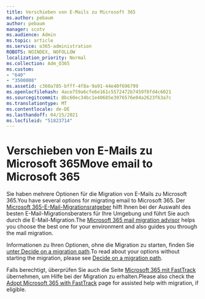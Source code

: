 ```yaml
---
title: Verschieben von E-Mails zu Microsoft 365
ms.author: pebaum
author: pebaum
manager: scotv
ms.audience: Admin
ms.topic: article
ms.service: o365-administration
ROBOTS: NOINDEX, NOFOLLOW
localization_priority: Normal
ms.collection: Adm_O365
ms.custom:
- "640"
- "3500008"
ms.assetid: c360a785-bfff-4f8a-9a91-44e40f696799
ms.openlocfilehash: 4ace759a6cfe6e161c5572472b7459f8fd4c6021
ms.sourcegitcommit: 8bc60ec34bc1e40685e3976576e04a2623f63a7c
ms.translationtype: MT
ms.contentlocale: de-DE
ms.lasthandoff: 04/15/2021
ms.locfileid: "51823714"
---
```

# <a name="move-email-to-microsoft-365"></a><span data-ttu-id="dcd11-102">Verschieben von E-Mails zu Microsoft 365</span><span class="sxs-lookup"><span data-stu-id="dcd11-102">Move email to Microsoft 365</span></span>

<span data-ttu-id="dcd11-103">Sie haben mehrere Optionen für die Migration von E-Mails zu Microsoft 365.</span><span class="sxs-lookup"><span data-stu-id="dcd11-103">You have several options for migrating email to Microsoft 365.</span></span> <span data-ttu-id="dcd11-104">Der [Microsoft 365-E-Mail-Migrationsratgeber](https://aka.ms/alchemyinsight-mailmigrationadvisor) hilft Ihnen bei der Auswahl des besten E-Mail-Migrationsberaters für Ihre Umgebung und führt Sie auch durch die E-Mail-Migration.</span><span class="sxs-lookup"><span data-stu-id="dcd11-104">The [Microsoft 365 mail migration advisor](https://aka.ms/alchemyinsight-mailmigrationadvisor) helps you choose the best one for your environment and also guides you through the mail migration.</span></span>
  
<span data-ttu-id="dcd11-105">Informationen zu Ihren Optionen, ohne die Migration zu starten, finden Sie [unter Decide on a migration path](https://docs.microsoft.com/Exchange/mailbox-migration/decide-on-a-migration-path).</span><span class="sxs-lookup"><span data-stu-id="dcd11-105">To read about your options without starting the migration, please see [Decide on a migration path](https://docs.microsoft.com/Exchange/mailbox-migration/decide-on-a-migration-path).</span></span>

<span data-ttu-id="dcd11-106">Falls berechtigt, überprüfen Sie auch die Seite [Microsoft 365 mit FastTrack](https://www.microsoft.com/fasttrack/microsoft-365/office-365) übernehmen, um Hilfe bei der Migration zu erhalten.</span><span class="sxs-lookup"><span data-stu-id="dcd11-106">Please also check the [Adopt Microsoft 365 with FastTrack](https://www.microsoft.com/fasttrack/microsoft-365/office-365) page for assisted help with migration, if eligible.</span></span>
  